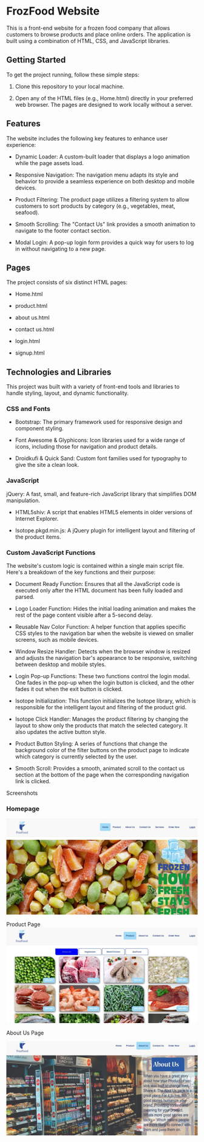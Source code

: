# FrozFood Website
This is a front-end website for a frozen food company that allows customers to browse products and place online orders. The application is built using a combination of HTML, CSS, and JavaScript libraries.

## Getting Started
To get the project running, follow these simple steps:

1. Clone this repository to your local machine.

1. Open any of the HTML files (e.g., Home.html) directly in your preferred web browser. The pages are designed to work locally without a server.

## Features
The website includes the following key features to enhance user experience:

* Dynamic Loader: A custom-built loader that displays a logo animation while the page assets load.

* Responsive Navigation: The navigation menu adapts its style and behavior to provide a seamless experience on both desktop and mobile devices.

* Product Filtering: The product page utilizes a filtering system to allow customers to sort products by category (e.g., vegetables, meat, seafood).

* Smooth Scrolling: The "Contact Us" link provides a smooth animation to navigate to the footer contact section.

* Modal Login: A pop-up login form provides a quick way for users to log in without navigating to a new page.

## Pages
The project consists of six distinct HTML pages:

* Home.html

* product.html

* about us.html

* contact us.html

* login.html

* signup.html

## Technologies and Libraries
This project was built with a variety of front-end tools and libraries to handle styling, layout, and dynamic functionality.

### CSS and Fonts
* Bootstrap: The primary framework used for responsive design and component styling.

* Font Awesome & Glyphicons: Icon libraries used for a wide range of icons, including those for navigation and product details.

* Droidkufi & Quick Sand: Custom font families used for typography to give the site a clean look.

### JavaScript
jQuery: A fast, small, and feature-rich JavaScript library that simplifies DOM manipulation.

* HTML5shiv: A script that enables HTML5 elements in older versions of Internet Explorer.

* Isotope.pkgd.min.js: A jQuery plugin for intelligent layout and filtering of the product items.

### Custom JavaScript Functions
The website's custom logic is contained within a single main script file. Here's a breakdown of the key functions and their purpose:

* Document Ready Function: Ensures that all the JavaScript code is executed only after the HTML document has been fully loaded and parsed.

* Logo Loader Function: Hides the initial loading animation and makes the rest of the page content visible after a 5-second delay.

* Reusable Nav Color Function: A helper function that applies specific CSS styles to the navigation bar when the website is viewed on smaller screens, such as mobile devices.

* Window Resize Handler: Detects when the browser window is resized and adjusts the navigation bar's appearance to be responsive, switching between desktop and mobile styles.

* Login Pop-up Functions: These two functions control the login modal. One fades in the pop-up when the login button is clicked, and the other fades it out when the exit button is clicked.

* Isotope Initialization: This function initializes the Isotope library, which is responsible for the intelligent layout and filtering of the product grid.

* Isotope Click Handler: Manages the product filtering by changing the layout to show only the products that match the selected category. It also updates the active button style.

* Product Button Styling: A series of functions that change the background color of the filter buttons on the product page to indicate which category is currently selected by the user.

* Smooth Scroll: Provides a smooth, animated scroll to the contact us section at the bottom of the page when the corresponding navigation link is clicked.

Screenshots
### Homepage
![Home Page Screenshot](Screenshots/home.JPG)

Product Page
![Home Page Screenshot](Screenshots/products.JPG)

About Us Page

![Home Page Screenshot](Screenshots/aboutus.JPG)



